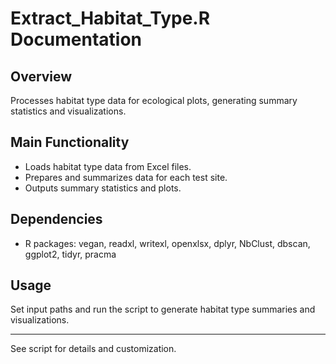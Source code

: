 # Extract_Habitat_Type.R Documentation

## Overview
Processes habitat type data for ecological plots, generating summary statistics and visualizations.

## Main Functionality
- Loads habitat type data from Excel files.
- Prepares and summarizes data for each test site.
- Outputs summary statistics and plots.

## Dependencies
- R packages: vegan, readxl, writexl, openxlsx, dplyr, NbClust, dbscan, ggplot2, tidyr, pracma

## Usage
Set input paths and run the script to generate habitat type summaries and visualizations.

---
See script for details and customization.
